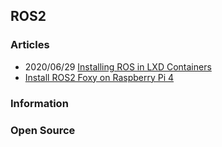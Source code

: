 ## ROS2


### Articles
- 2020/06/29 [Installing ROS in LXD Containers](https://ubuntu.com/blog/installing-ros-in-lxd)
- [Install ROS2 Foxy on Raspberry Pi 4](https://roboticsbackend.com/install-ros2-on-raspberry-pi/)


### Information


### Open Source



